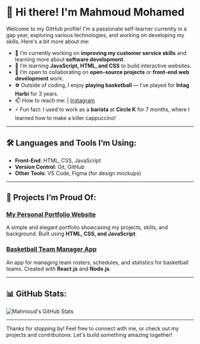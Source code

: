 # 👋 Hi there! I'm Mahmoud Mohamed

Welcome to my GitHub profile! I'm a passionate self-learner currently in a gap year, exploring various technologies, and working on developing my skills. Here's a bit more about me:

- 🔭 I’m currently working on **improving my customer service skills** and learning more about **software development**.
- 🌱 I’m learning **JavaScript, HTML, and CSS** to build interactive websites.
- 👯 I’m open to collaborating on **open-source projects** or **front-end web development** work.
- ⚽ Outside of coding, I enjoy **playing basketball** — I’ve played for **Intag Harbi** for 3 years.
- 📫 How to reach me: | [Instagram](https://Instagram.com/george_kusunoky)
- ⚡ Fun fact: I used to work as a **barista** at **Circle K** for 7 months, where I learned how to make a killer cappuccino!

---

## 🛠️ Languages and Tools I’m Using:
- **Front-End**: HTML, CSS, JavaScript
- **Version Control**: Git, GitHub
- **Other Tools**: VS Code, Figma (for design mockups)

---

## 🌟 Projects I’m Proud Of:

### [My Personal Portfolio Website](https://github.com/mahmoudmohamed/portfolio)
A simple and elegant portfolio showcasing my projects, skills, and background. Built using **HTML, CSS, and JavaScript**.

### [Basketball Team Manager App](https://github.com/mahmoudmohamed/basketball-manager)
An app for managing team rosters, schedules, and statistics for basketball teams. Created with **React.js** and **Node.js**.

---

## 📊 GitHub Stats:
![Mahmoud's GitHub Stats](https://github-readme-stats.vercel.app/api?username=mahmoudmohamed&show_icons=true&theme=dark)

---

Thanks for stopping by! Feel free to connect with me, or check out my projects and contributions. Let's build something amazing together!

